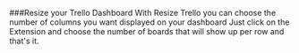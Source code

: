 ###Resize your Trello Dashboard
With Resize Trello you can choose the number of columns you want displayed on your dashboard
Just click on the Extension and choose the number of boards that will show up per row and that's it.

